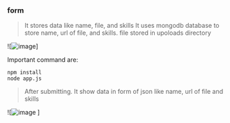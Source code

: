 ### form


>It stores data like name, file, and skills
>It uses mongodb database to store name, url of file, and skills. file stored in upoloads directory



![![image](https://github.com/raj00anand/form/assets/77964578/eed40ff4-ff4f-4a05-b7e3-bceace8db5d9)]


Important command are:
```
npm install
node app.js
```


>After submitting. It show data in form of json like name, url of file and skills


![![image](https://github.com/raj00anand/form/assets/77964578/d5115374-fe7f-4cae-a85f-727ae4e22ad4)
]
